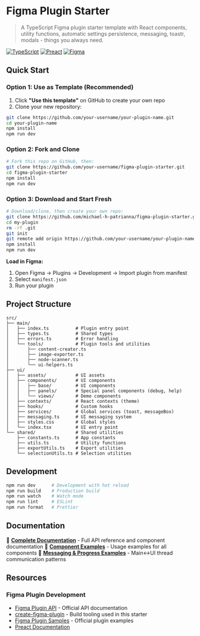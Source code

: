 # Figma Plugin Starter

> A TypeScript Figma plugin starter template with React components, utility functions, automatic settings persistence, messaging, toastr, modals - things you always need.

[![TypeScript](https://img.shields.io/badge/TypeScript-007ACC?style=flat-square&logo=typescript&logoColor=white)](https://www.typescriptlang.org/)
[![Preact](https://img.shields.io/badge/Preact-673AB8?style=flat-square&logo=preact&logoColor=white)](https://preactjs.com/)
[![Figma](https://img.shields.io/badge/Figma-F24E1E?style=flat-square&logo=figma&logoColor=white)](https://www.figma.com/)

## Quick Start

### Option 1: Use as Template (Recommended)
1. Click **"Use this template"** on GitHub to create your own repo
2. Clone your new repository:
```bash
git clone https://github.com/your-username/your-plugin-name.git
cd your-plugin-name
npm install
npm run dev
```

### Option 2: Fork and Clone
```bash
# Fork this repo on GitHub, then:
git clone https://github.com/your-username/figma-plugin-starter.git
cd figma-plugin-starter
npm install
npm run dev
```

### Option 3: Download and Start Fresh
```bash
# Download/clone, then create your own repo:
git clone https://github.com/michael-h-patrianna/figma-plugin-starter.git my-plugin
cd my-plugin
rm -rf .git
git init
git remote add origin https://github.com/your-username/your-plugin-name.git
npm install
npm run dev
```

**Load in Figma:**
1. Open Figma → Plugins → Development → Import plugin from manifest
2. Select `manifest.json`
3. Run your plugin


## Project Structure

```
src/
├── main/
│   ├── index.ts          # Plugin entry point
│   ├── types.ts          # Shared types
│   ├── errors.ts         # Error handling
│   └── tools/            # Plugin tools and utilities
│       ├── content-creator.ts
│       ├── image-exporter.ts
│       ├── node-scanner.ts
│       └── ui-helpers.ts
├── ui/
│   ├── assets/           # UI assets
│   ├── components/       # UI components
│   │   ├── base/         # UI components
│   │   ├── panels/       # Special panel components (debug, help)
│   │   └── views/        # Demo components
│   ├── contexts/         # React contexts (theme)
│   ├── hooks/            # Custom hooks
│   ├── services/         # Global services (toast, messageBox)
│   ├── messaging.ts      # UI messaging system
│   ├── styles.css        # Global styles
│   └── index.tsx         # UI entry point
└── shared/               # Shared utilities
    ├── constants.ts      # App constants
    ├── utils.ts          # Utility functions
    ├── exportUtils.ts    # Export utilities
    └── selectionUtils.ts # Selection utilities
```

## Development

```bash
npm run dev      # Development with hot reload
npm run build    # Production build
npm run watch    # Watch mode
npm run lint     # ESLint
npm run format   # Prettier
```

## Documentation

📖 **[Complete Documentation](./docs/documentation.md)** - Full API reference and component documentation
🧩 **[Component Examples](./docs/component-examples.md)** - Usage examples for all components
💬 **[Messaging & Progress Examples](./docs/messaging-examples.md)** - Main↔UI thread communication patterns

## Resources

### Figma Plugin Development
- [Figma Plugin API](https://www.figma.com/plugin-docs/) - Official API documentation
- [create-figma-plugin](https://github.com/yuanqing/create-figma-plugin) - Build tooling used in this starter
- [Figma Plugin Samples](https://github.com/figma/plugin-samples) - Official plugin examples
- [Preact Documentation](https://preactjs.com/guide/v10/getting-started)
